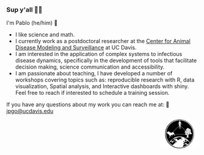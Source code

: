 ### Sup y'all 🖖🏼

I'm Pablo (he/him) 🤠
-  I like science and math. 
-  I currently work as a postdoctoral researcher at the [Center for Animal Disease Modeling and Surveillance](https://cadms.vetmed.ucdavis.edu) at UC Davis. 
-  I am interested in the application of complex systems to infectious disease dynamics, specifically in the development of tools that facilitate decision making, science communication and accessibility. 
-  I am passionate about teaching, I have developed a number of workshops covering topics such as: reproducible research with R, data visualization, Spatial analysis, and Interactive dashboards with shiny. Feel free to reach if interested to schedule a training session.

If you have any questions about my work you can reach me at: 📩 jpgo@ucdavis.edu

<img src ="img/logo-nb.png" style="width:20%;float:right">
